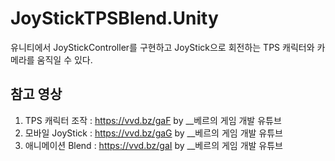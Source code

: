 # JoyStickTPSBlend.Unity
유니티에서 JoyStickController를 구현하고 JoyStick으로 회전하는 TPS 캐릭터와 카메라를 움직일 수 있다.  
## 참고 영상 
1) TPS 캐릭터 조작 : https://vvd.bz/gaF by __베르의 게임 개발 유튜브
2) 모바일 JoyStick : https://vvd.bz/gaG by __베르의 게임 개발 유튜브 
3) 애니메이션 Blend : https://vvd.bz/gaI by __베르의 게임 개발 유튜브  
